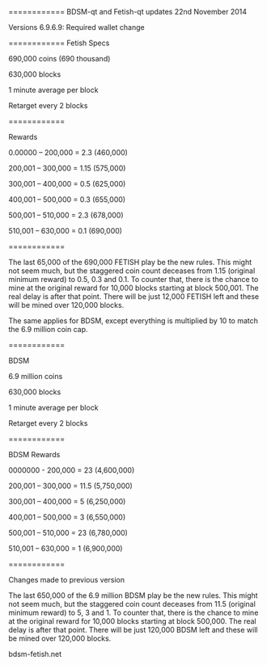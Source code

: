 
============
BDSM-qt and Fetish-qt updates 22nd November 2014

Versions 6.9.6.9: Required wallet change

============
Fetish Specs

690,000 coins (690 thousand)

630,000 blocks

1 minute average per block

Retarget every 2 blocks

============

Rewards

0.00000 – 200,000 = 2.3 (460,000)

200,001 – 300,000 = 1.15 (575,000)

300,001 – 400,000 = 0.5 (625,000)

400,001 – 500,000 = 0.3 (655,000)

500,001 – 510,000 = 2.3 (678,000)

510,001 – 630,000 = 0.1 (690,000)

============

The last 65,000 of the 690,000 FETISH play be the new rules. This might not seem much, but the staggered coin count deceases from 1.15 (original minimum reward) to 0.5, 0.3 and 0.1. To counter that, there is the chance to mine at the original reward for 10,000 blocks starting at block 500,001. The real delay is after that point. There will be just 12,000 FETISH left and these will be mined over 120,000 blocks.

The same applies for BDSM, except everything is multiplied by 10 to match the 6.9 million coin cap.

============

BDSM

6.9 million coins

630,000 blocks

1 minute average per block

Retarget every 2 blocks

============

BDSM Rewards

0000000 - 200,000 = 23 (4,600,000)

200,001 – 300,000 = 11.5 (5,750,000)

300,001 – 400,000 = 5 (6,250,000)

400,001 – 500,000 = 3 (6,550,000)

500,001 – 510,000 = 23 (6,780,000)

510,001 – 630,000 = 1 (6,900,000)

============

Changes made to previous version

The last 650,000 of the 6.9 million BDSM play be the new rules. This might not seem much, but the staggered coin count deceases from 11.5 (original minimum reward) to 5, 3 and 1. To counter that, there is the chance to mine at the original reward for 10,000 blocks starting at block 500,000. The real delay is after that point. There will be just 120,000 BDSM left and these will be mined over 120,000 blocks.

bdsm-fetish.net
